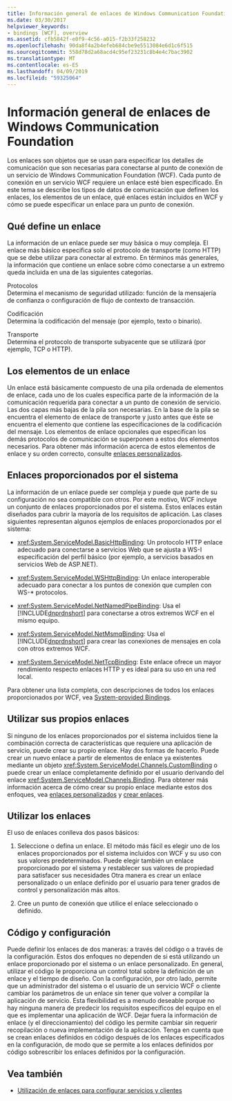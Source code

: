```yaml
---
title: Información general de enlaces de Windows Communication Foundation
ms.date: 03/30/2017
helpviewer_keywords:
- bindings [WCF], overview
ms.assetid: cfb5842f-e0f9-4c56-a015-f2b33f258232
ms.openlocfilehash: 90da8f4a2b4efeb684cbe9e5513084e6d1c6f515
ms.sourcegitcommit: 558d78d2a68acd4c95ef23231c8b4e4c7bac3902
ms.translationtype: MT
ms.contentlocale: es-ES
ms.lasthandoff: 04/09/2019
ms.locfileid: "59325064"
---
```

# <a name="windows-communication-foundation-bindings-overview"></a>Información general de enlaces de Windows Communication Foundation
Los enlaces son objetos que se usan para especificar los detalles de comunicación que son necesarias para conectarse al punto de conexión de un servicio de Windows Communication Foundation (WCF). Cada punto de conexión en un servicio WCF requiere un enlace esté bien especificado. En este tema se describe los tipos de datos de comunicación que definen los enlaces, los elementos de un enlace, qué enlaces están incluidos en WCF y cómo se puede especificar un enlace para un punto de conexión.  
  
## <a name="what-a-binding-defines"></a>Qué define un enlace  
 La información de un enlace puede ser muy básica o muy compleja. El enlace más básico especifica solo el protocolo de transporte (como HTTP) que se debe utilizar para conectar al extremo. En términos más generales, la información que contiene un enlace sobre cómo conectarse a un extremo queda incluida en una de las siguientes categorías.  
  
 Protocolos  
 Determina el mecanismo de seguridad utilizado: función de la mensajería de confianza o configuración de flujo de contexto de transacción.  
  
 Codificación  
 Determina la codificación del mensaje (por ejemplo, texto o binario).  
  
 Transporte  
 Determina el protocolo de transporte subyacente que se utilizará (por ejemplo, TCP o HTTP).  
  
## <a name="the-elements-of-a-binding"></a>Los elementos de un enlace  
 Un enlace está básicamente compuesto de una pila ordenada de elementos de enlace, cada uno de los cuales especifica parte de la información de la comunicación requerida para conectar a un punto de conexión de servicio. Las dos capas más bajas de la pila son necesarias. En la base de la pila se encuentra el elemento de enlace de transporte y justo antes que éste se encuentra el elemento que contiene las especificaciones de la codificación del mensaje. Los elementos de enlace opcionales que especifican los demás protocolos de comunicación se superponen a estos dos elementos necesarios. Para obtener más información acerca de estos elementos de enlace y su orden correcto, consulte [enlaces personalizados](../../../docs/framework/wcf/extending/custom-bindings.md).  
  
## <a name="system-provided-bindings"></a>Enlaces proporcionados por el sistema  
 La información de un enlace puede ser compleja y puede que parte de su configuración no sea compatible con otros. Por este motivo, WCF incluye un conjunto de enlaces proporcionados por el sistema. Estos enlaces están diseñados para cubrir la mayoría de los requisitos de aplicación. Las clases siguientes representan algunos ejemplos de enlaces proporcionados por el sistema:  
  
-   <xref:System.ServiceModel.BasicHttpBinding>: Un protocolo HTTP enlace adecuado para conectarse a servicios Web que se ajusta a WS-I especificación del perfil básico (por ejemplo, a servicios basados en servicios Web de ASP.NET).  
  
-   <xref:System.ServiceModel.WSHttpBinding>: Un enlace interoperable adecuado para conectar a los puntos de conexión que cumplen con WS-* protocolos.  
  
-   <xref:System.ServiceModel.NetNamedPipeBinding>: Usa el [!INCLUDE[dnprdnshort](../../../includes/dnprdnshort-md.md)] para conectarse a otros extremos WCF en el mismo equipo.  
  
-   <xref:System.ServiceModel.NetMsmqBinding>: Usa el [!INCLUDE[dnprdnshort](../../../includes/dnprdnshort-md.md)] para crear las conexiones de mensajes en cola con otros extremos WCF.  

- <xref:System.ServiceModel.NetTcpBinding>: Este enlace ofrece un mayor rendimiento respecto enlaces HTTP y es ideal para su uso en una red local.
  
 Para obtener una lista completa, con descripciones de todos los enlaces proporcionados por WCF, vea [System-provided Bindings](../../../docs/framework/wcf/system-provided-bindings.md).  
  
## <a name="using-your-own-bindings"></a>Utilizar sus propios enlaces  
 Si ninguno de los enlaces proporcionados por el sistema incluidos tiene la combinación correcta de características que requiere una aplicación de servicio, puede crear su propio enlace. Hay dos formas de hacerlo. Puede crear un nuevo enlace a partir de elementos de enlace ya existentes mediante un objeto <xref:System.ServiceModel.Channels.CustomBinding> o puede crear un enlace completamente definido por el usuario derivando del enlace <xref:System.ServiceModel.Channels.Binding>. Para obtener más información acerca de cómo crear su propio enlace mediante estos dos enfoques, vea [enlaces personalizados](../../../docs/framework/wcf/extending/custom-bindings.md) y [crear enlaces](../../../docs/framework/wcf/extending/creating-user-defined-bindings.md).  
  
## <a name="using-bindings"></a>Utilizar los enlaces  
 El uso de enlaces conlleva dos pasos básicos:  
  
1. Seleccione o defina un enlace. El método más fácil es elegir uno de los enlaces proporcionados por el sistema incluidos con WCF y su uso con sus valores predeterminados. Puede elegir también un enlace proporcionado por el sistema y restablecer sus valores de propiedad para satisfacer sus necesidades Otra manera es crear un enlace personalizado o un enlace definido por el usuario para tener grados de control y personalización más altos.  
  
2. Cree un punto de conexión que utilice el enlace seleccionado o definido.  
  
## <a name="code-and-configuration"></a>Código y configuración  
 Puede definir los enlaces de dos maneras: a través del código o a través de la configuración. Estos dos enfoques no dependen de si está utilizando un enlace proporcionado por el sistema o un enlace personalizado. En general, utilizar el código le proporciona un control total sobre la definición de un enlace y el tiempo de diseño. Con la configuración, por otro lado, permite que un administrador del sistema o el usuario de un servicio WCF o cliente cambiar los parámetros de un enlace sin tener que volver a compilar la aplicación de servicio. Esta flexibilidad es a menudo deseable porque no hay ninguna manera de predecir los requisitos específicos del equipo en el que es implementar una aplicación de WCF. Dejar fuera la información de enlace (y el direccionamiento) del código les permite cambiar sin requerir recopilación o nueva implementación de la aplicación. Tenga en cuenta que se crean enlaces definidos en código después de los enlaces especificados en la configuración, de modo que se permite a los enlaces definidos por código sobrescribir los enlaces definidos por la configuración.  
  
## <a name="see-also"></a>Vea también

- [Utilización de enlaces para configurar servicios y clientes](../../../docs/framework/wcf/using-bindings-to-configure-services-and-clients.md)
